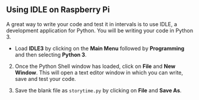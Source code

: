 ## Using IDLE on Raspberry Pi

A great way to write your code and test it in intervals is to use IDLE, a development application for Python. You will be writing your code in Python 3.

- Load **IDLE3** by clicking on the **Main Menu** followed by **Programming** and then selecting **Python 3**.

2. Once the Python Shell window has loaded, click on **File** and **New Window**. This will open a text editor window in which you can write, save and test your code.

3. Save the blank file as `storytime.py` by clicking on **File** and **Save As**.